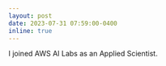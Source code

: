 ```yaml
---
layout: post
date: 2023-07-31 07:59:00-0400
inline: true
---
```


I joined AWS AI Labs as an Applied Scientist.
